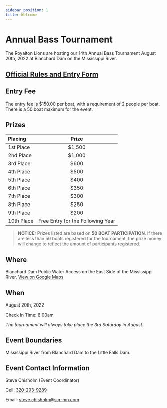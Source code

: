 ```yaml
---
sidebar_position: 1
title: Welcome
---
```


# Annual Bass Tournament

The Royalton Lions are hosting our 14th Annual Bass Tournament August 20th, 2022 at Blanchard Dam on the Mississippi River.

## [Official Rules and Entry Form](/Lions-Bass-Tournament-2022.pdf)

## Entry Fee

The entry fee is $150.00 per boat, with a requirement of 2 people per boat. There is a 50 boat maximum for the event.

## Prizes

| Placing     | Prize |
| :---        |  :----:   |
| 1st Place   | $1,500    |
| 2nd Place   | $1,000    |
| 3rd Place   | $600      |
| 4th Place   | $500      |
| 5th Place   | $400      |
| 6th Place   | $350      |
| 7th Place   | $300      |
| 8th Place   | $250      |
| 9th Place   | $200      |
| 10th Place  | Free Entry for the Following Year      |

> **NOTICE:** Prizes listed are based on **50 BOAT PARTICIPATION**. If there are less than 50 boats registered for the tournament, the prize money will change to reflect the amount of participants registered.

## Where

Blanchard Dam Public Water Access on the East Side of the Mississippi River. [View on Google Maps](https://goo.gl/maps/XvBU9AgPb3rWKzR38)

## When

August 20th, 2022

Check In Time: 6:00am

*The tournament will always take place the 3rd Saturday in August.*

## Event Boundaries

Mississippi River from Blanchard Dam to the Little Falls Dam.

## Event Contact Information

Steve Chisholm (Event Coordinator)

Cell: [320-293-9289](tel:+13202939289)

Email: [steve.chisholm@scr-mn.com](mailto:steve.chisholm@scr-mn.com)